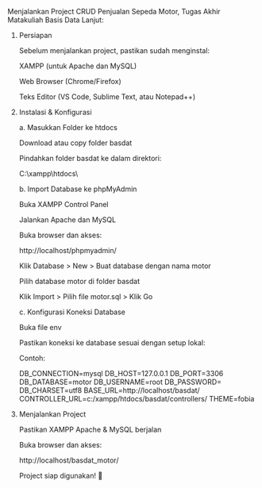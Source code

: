 Menjalankan Project CRUD Penjualan Sepeda Motor, Tugas Akhir Matakuliah Basis Data Lanjut:

1. Persiapan

	Sebelum menjalankan project, pastikan sudah menginstal:

	XAMPP (untuk Apache dan MySQL)

	Web Browser (Chrome/Firefox)

	Teks Editor (VS Code, Sublime Text, atau Notepad++)

2. Instalasi & Konfigurasi

   a. Masukkan Folder ke htdocs

	Download atau copy folder basdat

	Pindahkan folder basdat ke dalam direktori:

	C:\xampp\htdocs\

   b. Import Database ke phpMyAdmin

	Buka XAMPP Control Panel

	Jalankan Apache dan MySQL

	Buka browser dan akses:

	http://localhost/phpmyadmin/

	Klik Database > New > Buat database dengan nama motor

	Pilih database motor di folder basdat

	Klik Import > Pilih file motor.sql > Klik Go

   c. Konfigurasi Koneksi Database

	Buka file env 

	Pastikan koneksi ke database sesuai dengan setup lokal:

      Contoh:

	DB_CONNECTION=mysql
    	DB_HOST=127.0.0.1
    	DB_PORT=3306
    	DB_DATABASE=motor
    	DB_USERNAME=root
    	DB_PASSWORD=
    	DB_CHARSET=utf8
    	BASE_URL=http://localhost/basdat/
    	CONTROLLER_URL=c:/xampp/htdocs/basdat/controllers/
    	THEME=fobia



3. Menjalankan Project

	Pastikan XAMPP Apache & MySQL berjalan

	Buka browser dan akses:

	http://localhost/basdat_motor/

	Project siap digunakan! 🎉
